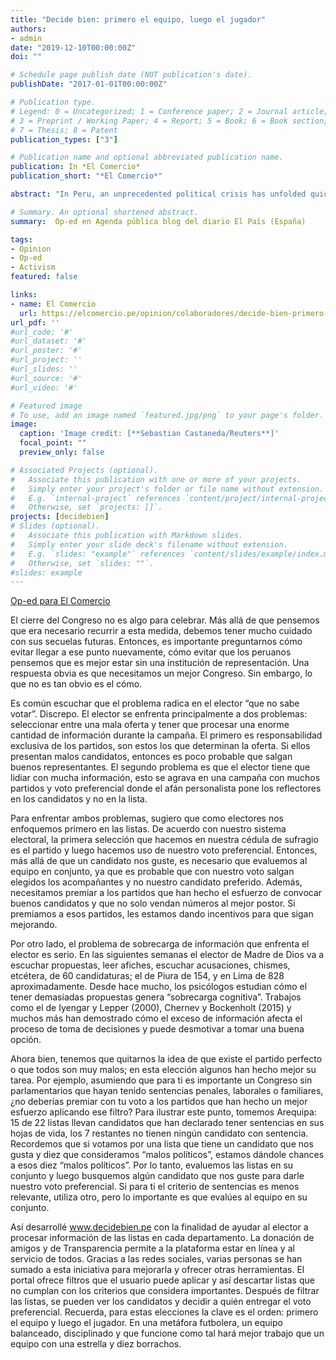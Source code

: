 ```yaml
---
title: "Decide bien: primero el equipo, luego el jugador"
authors:
- admin
date: "2019-12-10T00:00:00Z"
doi: ""

# Schedule page publish date (NOT publication's date).
publishDate: "2017-01-01T00:00:00Z"

# Publication type.
# Legend: 0 = Uncategorized; 1 = Conference paper; 2 = Journal article;
# 3 = Preprint / Working Paper; 4 = Report; 5 = Book; 6 = Book section;
# 7 = Thesis; 8 = Patent
publication_types: ["3"]

# Publication name and optional abbreviated publication name.
publication: In *El Comercio*
publication_short: "*El Comercio*"

abstract: "In Peru, an unprecedented political crisis has unfolded quickly in the midst of rising death tolls and widespread economic damage from the coronavirus pandemic. On Nov. 9, 80 percent of the Peruvian Congress voted to oust President Martín Vizcarra for alleged corruption. Congressional Speaker Manuel Merino became interim president on Nov. 10."

# Summary. An optional shortened abstract.
summary:  Op-ed en Agenda pública blog del diario El País (España)

tags:
- Opinion
- Op-ed
- Activism
featured: false

links:
- name: El Comercio
  url: https://elcomercio.pe/opinion/colaboradores/decide-bien-primero-el-equipo-luego-el-jugador-por-jose-incio-noticia/
url_pdf: ''
#url_code: '#'
#url_dataset: '#'
#url_poster: '#'
#url_project: ''
#url_slides: ''
#url_source: '#'
#url_video: '#'

# Featured image
# To use, add an image named `featured.jpg/png` to your page's folder. 
image:
  caption: 'Image credit: [**Sebastian Castaneda/Reuters**]'
  focal_point: ""
  preview_only: false

# Associated Projects (optional).
#   Associate this publication with one or more of your projects.
#   Simply enter your project's folder or file name without extension.
#   E.g. `internal-project` references `content/project/internal-project/index.md`.
#   Otherwise, set `projects: []`.
projects: [decidebien]
# Slides (optional).
#   Associate this publication with Markdown slides.
#   Simply enter your slide deck's filename without extension.
#   E.g. `slides: "example"` references `content/slides/example/index.md`.
#   Otherwise, set `slides: ""`.
#slides: example
---
```


[Op-ed para El Comercio](https://elcomercio.pe/opinion/colaboradores/decide-bien-primero-el-equipo-luego-el-jugador-por-jose-incio-noticia/)

El cierre del Congreso no es algo para celebrar. Más allá de que pensemos que era necesario recurrir a esta medida, debemos tener mucho cuidado con sus secuelas futuras. Entonces, es importante preguntarnos cómo evitar llegar a ese punto nuevamente, cómo evitar que los peruanos pensemos que es mejor estar sin una institución de representación. Una respuesta obvia es que necesitamos un mejor Congreso. Sin embargo, lo que no es tan obvio es el cómo.

Es común escuchar que el problema radica en el elector “que no sabe votar”. Discrepo. El elector se enfrenta principalmente a dos problemas: seleccionar entre una mala oferta y tener que procesar una enorme cantidad de información durante la campaña. El primero es responsabilidad exclusiva de los partidos, son estos los que determinan la oferta. Si ellos presentan malos candidatos, entonces es poco probable que salgan buenos representantes. El segundo problema es que el elector tiene que lidiar con mucha información, esto se agrava en una campaña con muchos partidos y voto preferencial donde el afán personalista pone los reflectores en los candidatos y no en la lista.

Para enfrentar ambos problemas, sugiero que como electores nos enfoquemos primero en las listas. De acuerdo con nuestro sistema electoral, la primera selección que hacemos en nuestra cédula de sufragio es el partido y luego hacemos uso de nuestro voto preferencial. Entonces, más allá de que un candidato nos guste, es necesario que evaluemos al equipo en conjunto, ya que es probable que con nuestro voto salgan elegidos los acompañantes y no nuestro candidato preferido. Además, necesitamos premiar a los partidos que han hecho el esfuerzo de convocar buenos candidatos y que no solo vendan números al mejor postor. Si premiamos a esos partidos, les estamos dando incentivos para que sigan mejorando.


Por otro lado, el problema de sobrecarga de información que enfrenta el elector es serio. En las siguientes semanas el elector de Madre de Dios va a escuchar propuestas, leer afiches, escuchar acusaciones, chismes, etcétera, de 60 candidaturas; el de Piura de 154, y en Lima de 828 aproximadamente. Desde hace mucho, los psicólogos estudian cómo el tener demasiadas propuestas genera “sobrecarga cognitiva”. Trabajos como el de Iyengar y Lepper (2000), Chernev y Bockenholt (2015) y muchos más han demostrado cómo el exceso de información afecta el proceso de toma de decisiones y puede desmotivar a tomar una buena opción.

Ahora bien, tenemos que quitarnos la idea de que existe el partido perfecto o que todos son muy malos; en esta elección algunos han hecho mejor su tarea. Por ejemplo, asumiendo que para ti es importante un Congreso sin parlamentarios que hayan tenido sentencias penales, laborales o familiares, ¿no deberías premiar con tu voto a los partidos que han hecho un mejor esfuerzo aplicando ese filtro? Para ilustrar este punto, tomemos Arequipa: 15 de 22 listas llevan candidatos que han declarado tener sentencias en sus hojas de vida, los 7 restantes no tienen ningún candidato con sentencia. Recordemos que si votamos por una lista que tiene un candidato que nos gusta y diez que consideramos “malos políticos”, estamos dándole chances a esos diez “malos políticos”. Por lo tanto, evaluemos las listas en su conjunto y luego busquemos algún candidato que nos guste para darle nuestro voto preferencial. Si para ti el criterio de sentencias es menos relevante, utiliza otro, pero lo importante es que evalúes al equipo en su conjunto.

Así desarrollé www.decidebien.pe con la finalidad de ayudar al elector a procesar información de las listas en cada departamento. La donación de amigos y de Transparencia permite a la plataforma estar en línea y al servicio de todos. Gracias a las redes sociales, varias personas se han sumado a esta iniciativa para mejorarla y ofrecer otras herramientas. El portal ofrece filtros que el usuario puede aplicar y así descartar listas que no cumplan con los criterios que considera importantes. Después de filtrar las listas, se pueden ver los candidatos y decidir a quién entregar el voto preferencial. Recuerda, para estas elecciones la clave es el orden: primero el equipo y luego el jugador. En una metáfora futbolera, un equipo balanceado, disciplinado y que funcione como tal hará mejor trabajo que un equipo con una estrella y diez borrachos.

